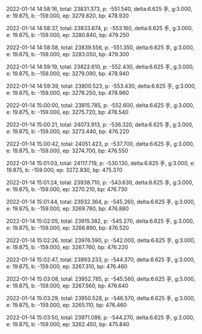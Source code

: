 2022-01-14 14:58:16, total: 23831.373, p: -551.540, delta:6.625 手, g:3.000, e: 19.875, b: -159.000, ep: 3279.820, bp: 478.920

2022-01-14 14:58:37, total: 23833.674, p: -553.160, delta:6.625 手, g:3.000, e: 19.875, b: -159.000, ep: 3280.840, bp: 479.250

2022-01-14 14:58:58, total: 23839.556, p: -551.350, delta:6.625 手, g:3.000, e: 19.875, b: -159.000, ep: 3283.050, bp: 479.300

2022-01-14 14:59:19, total: 23822.610, p: -552.430, delta:6.625 手, g:3.000, e: 19.875, b: -159.000, ep: 3279.090, bp: 478.940

2022-01-14 14:59:39, total: 23800.523, p: -553.430, delta:6.625 手, g:3.000, e: 19.875, b: -159.000, ep: 3278.250, bp: 478.960

2022-01-14 15:00:00, total: 23815.785, p: -552.600, delta:6.625 手, g:3.000, e: 19.875, b: -159.000, ep: 3275.720, bp: 478.540

2022-01-14 15:00:21, total: 24073.913, p: -536.320, delta:6.625 手, g:3.000, e: 19.875, b: -159.000, ep: 3273.440, bp: 476.220

2022-01-14 15:00:42, total: 24051.423, p: -537.700, delta:6.625 手, g:3.000, e: 19.875, b: -159.000, ep: 3274.700, bp: 476.550

2022-01-14 15:01:03, total: 24117.719, p: -530.130, delta:6.625 手, g:3.000, e: 19.875, b: -159.000, ep: 3272.830, bp: 475.370

2022-01-14 15:01:24, total: 23938.710, p: -543.630, delta:6.625 手, g:3.000, e: 19.875, b: -159.000, ep: 3270.210, bp: 476.730

2022-01-14 15:01:44, total: 23932.364, p: -545.260, delta:6.625 手, g:3.000, e: 19.875, b: -159.000, ep: 3269.780, bp: 476.880

2022-01-14 15:02:05, total: 23915.382, p: -545.270, delta:6.625 手, g:3.000, e: 19.875, b: -159.000, ep: 3266.890, bp: 476.520

2022-01-14 15:02:26, total: 23976.590, p: -542.000, delta:6.625 手, g:3.000, e: 19.875, b: -159.000, ep: 3267.760, bp: 476.220

2022-01-14 15:02:47, total: 23993.233, p: -544.370, delta:6.625 手, g:3.000, e: 19.875, b: -159.000, ep: 3267.310, bp: 476.460

2022-01-14 15:03:08, total: 23952.785, p: -545.560, delta:6.625 手, g:3.000, e: 19.875, b: -159.000, ep: 3267.560, bp: 476.640

2022-01-14 15:03:29, total: 23950.528, p: -546.570, delta:6.625 手, g:3.000, e: 19.875, b: -159.000, ep: 3265.110, bp: 476.460

2022-01-14 15:03:50, total: 23971.086, p: -544.270, delta:6.625 手, g:3.000, e: 19.875, b: -159.000, ep: 3262.450, bp: 475.840